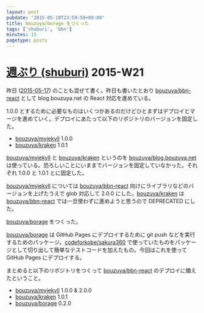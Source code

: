 ```yaml
---
layout: post
pubdate: "2015-05-18T23:59:59+09:00"
title: bouzuya/borage をつくった
tags: ['shuburi', 'bbn']
minutes: 15
pagetype: posts
---
```

# [週ぶり (shuburi)][shuburi] 2015-W21

昨日 ([2015-05-17][]) のことも混ぜて書く。昨日も書いたとおり [bouzuya/bbn-react][] として blog.bouzuya.net の React 対応を進めている。

1.0.0 とするために必要なものはいくつかあるのだけどひとまずはデプロイとマージを進めていく。デプロイにあたって以下のリポジトリのバージョンを固定した。

- [bouzuya/myjekyll][] 1.0.0
- [bouzuya/kraken][] 1.0.1

[bouzuya/myjekyll][] と [bouzuya/kraken][] というのを [bouzuya/blog.bouzuya.net][] は使っている。恐ろしいことにいままでバージョンを固定していなかった。それぞれ 1.0.0 と 1.0.1 とに固定した。

[bouzuya/myjekyll][] については [bouzuya/bbn-react][] 向けにライブラリなどのバージョンを上げたうえで glob 対応して 2.0.0 にした。[bouzuya/kraken][] は [bouzuya/bbn-react][] では一旦使わずに進めようと思うので DEPRECATED にした。

[bouzuya/borage][] をつくった。

[bouzuya/borage][] は GitHub Pages にデプロイするために git push などを実行するためのパッケージ。[codeforkobe/sakura360][] で使っていたものをパッケージとして切り出して簡単なテストコードを加えたもの。今回はこれを使って GitHub Pages にデプロイする。

まとめると以下のリポジトリをつくって [bouzuya/bbn-react][] のデプロイに備えたということ。

- [bouzuya/myjekyll][] 1.0.0 & 2.0.0
- [bouzuya/kraken][] 1.0.1
- [bouzuya/borage][] 0.2.0

[shuburi]: http://shuburi.org
[bouzuya/bbn-react]: https://github.com/bouzuya/bbn-react
[bouzuya/blog.bouzuya.net]: https://github.com/bouzuya/blog.bouzuya.net
[bouzuya/borage]: https://github.com/bouzuya/borage
[bouzuya/kraken]: https://github.com/bouzuya/kraken
[bouzuya/myjekyll]: https://github.com/bouzuya/myjekyll
[codeforkobe/sakura360]: https://github.com/codeforkobe/sakura360
[2015-05-17]: http://blog.bouzuya.net/2015/05/17/
